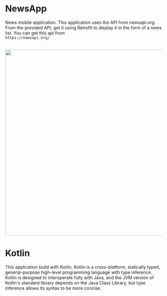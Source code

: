 # NewsApp
News mobile application. This application uses the API from newsapi.org. From the provided API, get it using Retrofit to display it in the form of a news list.
You can get this api from </br>
``` https://newsapi.org/ ``` </br>
</br>
<p float="left">
  <img src="/screenshots/ss.png/" height=600>
  <!-- <p>Gambar 1</p>
  <nl> -->
</p>

# Kotlin
This application build with Kotlin. Kotlin is a cross-platform, statically typed, general-purpose high-level programming language with type inference. Kotlin is designed to interoperate fully with Java, and the JVM version of Kotlin's standard library depends on the Java Class Library, but type inference allows its syntax to be more concise.
